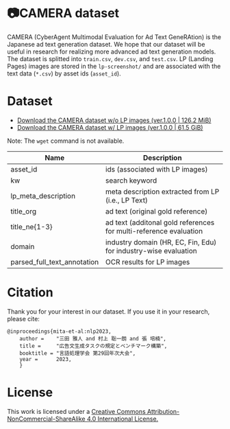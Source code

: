 # 📷CAMERA dataset
CAMERA (CyberAgent Multimodal Evaluation for Ad Text GeneRAtion) is the Japanese ad text generation dataset.
We hope that our dataset will be useful in research for realizing more advanced ad text generation models.
The dataset is splitted into `train.csv`, `dev.csv`, and `test.csv`. LP (Landing Pages) images are stored in the `lp-screenshot/` and are associated with the text data (`*.csv`) by asset ids (`asset_id`).



# Dataset
- [Download the CAMERA dataset w/o LP images (ver.1.0.0 | 126.2 MiB)](https://storage.googleapis.com/camera-public/camera-v1-minimal.tar.gz)
- [Download the CAMERA dataset w/ LP images (ver.1.0.0 | 61.5 GiB)](https://storage.googleapis.com/camera-public/camera-v1.tar.gz)

Note: The `wget` command is not available.


|  Name  |  Description  |
| ---- | ---- |
|  asset_id  |  ids (associated with LP images)  |
|  kw  |  search keyword  |
|  lp_meta_description  |  meta description extracted from LP (i.e., LP Text)|
|  title_org  |  ad text (original gold reference) |
|  title_ne{1-3}  |  ad text (additonal gold references for multi-reference evaluation |
|  domain  |  industry domain (HR, EC, Fin, Edu) for industry-wise evaluation |
|  parsed_full_text_annotation  |  OCR results for LP images  |





# Citation
Thank you for your interest in our dataset. If you use it in your research, please cite:

```
@inproceedings{mita-et-al:nlp2023,
	author =	"三田 雅人 and 村上 聡一朗 and 張 培楠",
	title =		"広告文生成タスクの規定とベンチマーク構築", 
	booktitle =	"言語処理学会 第29回年次大会",
	year =		2023,
	}
```

# License
This work is licensed under a [Creative Commons Attribution-NonCommercial-ShareAlike 4.0 International License.](https://creativecommons.org/licenses/by-nc-sa/4.0/)
